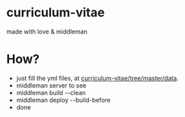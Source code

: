 curriculum-vitae
================

made with love & middleman

# How?

- just fill the yml files, at [curriculum-vitae/tree/master/data](curriculum-vitae/tree/master/data).
- middleman server to see
- middleman build --clean
- middleman deploy --build-before
- done
